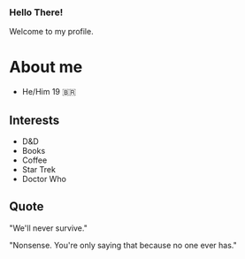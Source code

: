 ### Hello There!
Welcome to my profile.

<h1>About me</h1>

* He/Him 19 🇧🇷

<h2>Interests</h2>

* D&D
* Books
* Coffee
* Star Trek
* Doctor Who

<h2>Quote</h2>

"We'll never survive."

"Nonsense. You're only saying that because no one ever has."
